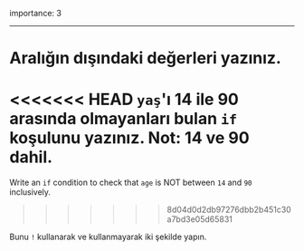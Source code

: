importance: 3

---

# Aralığın dışındaki değerleri yazınız.

<<<<<<< HEAD
`yaş`'ı 14 ile 90 arasında olmayanları bulan `if` koşulunu yazınız. Not: 14 ve 90 dahil.
=======
Write an `if` condition to check that `age` is NOT between `14` and `90` inclusively.
>>>>>>> 8d04d0d2db97276dbb2b451c30a7bd3e05d65831

Bunu `!` kullanarak ve kullanmayarak iki şekilde yapın.
